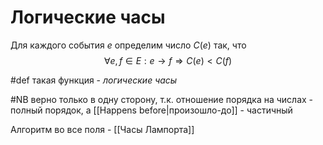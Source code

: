 # Логические часы
Для каждого события $e$ определим число $C(e)$ так, что
$$\forall e,f \in E: e \rightarrow f \Rightarrow C(e) < C(f)$$

#def такая функция - _логические часы_

#NB верно только в одну сторону, т.к. отношение порядка на числах - полный порядок, а [[Happens before|произошло-до]] - частичный

Алгоритм во все поля - [[Часы Лампорта]]